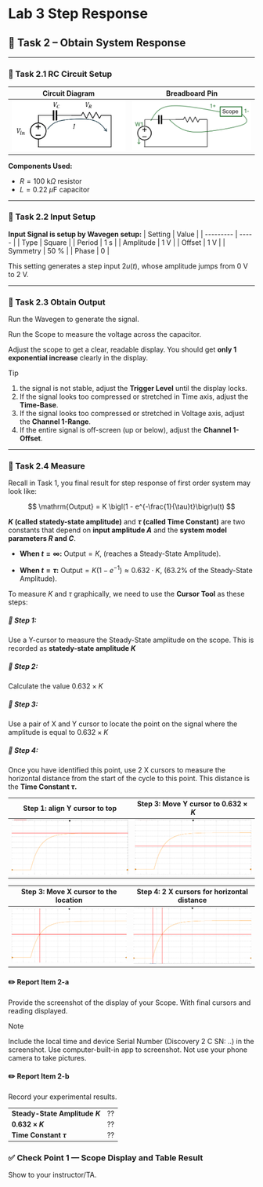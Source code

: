 # Lab 3 Step Response


## :dart: Task 2 – Obtain System Response
---
### 📌 Task 2.1 RC Circuit Setup

| **Circuit Diagram** | **Breadboard Pin** |
|---------------------|------------------------------|
| <img src="Pic/RCdiagram.png" width="380"> | <img src="Pic/breadboardRC.png" width="380"> |

**Components Used:**
- $R = 100~\mathrm{k}\Omega$ resistor 
- $L = 0.22~\mu\mathrm{F}$ capacitor

-------------
### 📌 Task 2.2 Input Setup
**Input Signal is setup by Wavegen setup:**
| Setting   | Value |
| --------- | ----- |
| Type |  Square     |
| Period  |    1 s   |
| Amplitude |   1 V    |
| Offset    |   1 V    |
| Symmetry    |   50 %    |
| Phase    |   0    |

This setting generates a step input $2u(t)$, whose amplitude jumps from 0 V to 2 V.

---
### 📌 Task 2.3 Obtain Output
Run the Wavegen to generate the signal.

Run the Scope to measure the voltage across the capacitor.

Adjust the scope to get a clear, readable display. You should get **only 1 exponential increase** clearly in the display.
  
> [!TIP]
> 1. the signal is not stable, adjust the **Trigger Level** until the display locks.  
> 2. If the signal looks too compressed or stretched in Time axis, adjust the **Time-Base**.  
> 3. If the signal looks too compressed or stretched in Voltage axis, adjust the **Channel 1-Range**.  
> 4. If the entire signal is off-screen (up or below), adjust the **Channel 1-Offset**.

-------------
### 📌 Task 2.4 Measure
Recall in Task 1, you final result for step response of first order system may look like:


$$
\mathrm{Output} = K \bigl(1 - e^{-\frac{1}{\tau}t}\bigr)u(t)
$$

**$K$ (called statedy-state amplitude)** and **$\tau$ (called Time Constant)** are two constants that depend on **input amplitude $A$** and the **system model parameters $R$ and $C$**.

* **When $t=\infty$:**
  $\mathrm{Output}=K$,
  (reaches a Steady-State Amplitude).

* **When $t=\tau$:**
  $\mathrm{Output}=K\bigl(1-e^{-1}\bigr)\approx 0.632\cdot K$,
  (63.2% of the Steady-State Amplitude).

To measure $K$ and $\tau$ graphically, we need to use the **Cursor Tool** as these steps:

##### 🧷 Step 1:
Use a Y-cursor to measure the Steady-State amplitude on the scope. This is recorded as **statedy-state amplitude $K$**

##### 🧷 Step 2: 
Calculate the value $0.632\times K$

##### 🧷 Step 3: 
Use a pair of X and Y cursor to locate the point on the signal where the amplitude is equal to $0.632\times K$

##### 🧷 Step 4: 
Once you have identified this point, use 2 X cursors to measure the horizontal distance from the start of the cycle to this point. This distance is the **Time
Constant $\tau$.**

| **Step 1: align Y cursor to top** | **Step 3: Move Y cursor to $0.632\times K$** |
|---------------------|-------------------|
| <img src="Pic/step1.png" width="400"> | <img src="Pic/step3a.png" width="400"> |

| **Step 3: Move X cursor to the location** | **Step 4: 2 X cursors for horizontal distance** |
|---------------------|-------------------|
| <img src="Pic/step3b.png" width="400"> | <img src="Pic/step4.png" width="400"> |

#### :pencil2:  Report Item 2-a

Provide the screenshot of the display of your Scope. With final cursors and reading displayed.

> [!NOTE]
> Include the local time and device Serial Number (Discovery 2 C SN: ..) in the screenshot.
> Use computer-built-in app to screenshot. Not use your phone camera to take pictures.

#### :pencil2:  Report Item 2-b

Record your experimental results.

|||
|-----------------|----|
| **Steady-State Amplitude $K$**        | ?? |
| **$0.632\times K$**        | ?? |
|**Time Constant $\tau$**|??|


### ✅ Check Point 1 — Scope Display and Table Result

Show to your instructor/TA.



